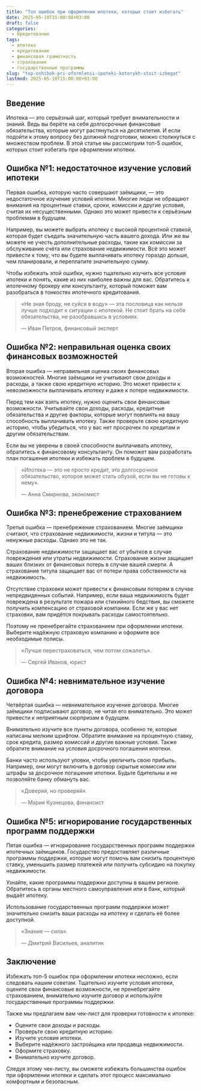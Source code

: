 ```yaml
---
title: "Топ ошибок при оформлении ипотеки, которых стоит избегать"
date: 2025-05-10T15:00:08+03:00
draft: false
categories:
  - Кредитование
tags:
  - ипотека
  - кредитование
  - финансовая грамотность
  - страхование
  - государственные программы
slug: "top-oshibok-pri-oformlenii-ipoteki-kotorykh-stoit-izbegat"
lastmod: 2025-05-10T15:00:08+03:00
---
```


## Введение

Ипотека — это серьёзный шаг, который требует внимательности и знаний. Ведь вы берёте на себя долгосрочные финансовые обязательства, которые могут растянуться на десятилетия. И если подойти к этому вопросу без должной подготовки, можно столкнуться с множеством проблем. В этой статье мы рассмотрим топ-5 ошибок, которых стоит избегать при оформлении ипотеки.

## Ошибка №1: недостаточное изучение условий ипотеки

Первая ошибка, которую часто совершают заёмщики, — это недостаточное изучение условий ипотеки. Многие люди не обращают внимания на процентные ставки, сроки, комиссии и другие условия, считая их несущественными. Однако это может привести к серьёзным проблемам в будущем.

Например, вы можете выбрать ипотеку с высокой процентной ставкой, которая будет съедать значительную часть вашего дохода. Или же вы можете не учесть дополнительные расходы, такие как комиссии за обслуживание счёта или страхование недвижимости. Всё это может привести к тому, что вы будете выплачивать ипотеку гораздо дольше, чем планировали, и переплатите значительную сумму.

Чтобы избежать этой ошибки, нужно тщательно изучить все условия ипотеки и понять, какие из них наиболее важны для вас. Обратитесь к ипотечному брокеру или консультанту, который поможет вам разобраться в тонкостях ипотечного кредитования.

> «Не зная броду, не суйся в воду» — эта пословица как нельзя лучше подходит к ситуации с ипотекой. Не стоит брать на себя обязательства, не разобравшись в условиях.
>
>
> — Иван Петров, финансовый эксперт

## Ошибка №2: неправильная оценка своих финансовых возможностей

Вторая ошибка — неправильная оценка своих финансовых возможностей. Многие заёмщики не учитывают свои доходы и расходы, а также свою кредитную историю. Это может привести к невозможности выплачивать ипотеку и даже к потере недвижимости.

Перед тем как взять ипотеку, нужно оценить свои финансовые возможности. Учитывайте свои доходы, расходы, кредитные обязательства и другие факторы, которые могут повлиять на вашу способность выплачивать ипотеку. Также проверьте свою кредитную историю, чтобы убедиться, что у вас нет просрочек по кредитам и другим обязательствам.

Если вы не уверены в своей способности выплачивать ипотеку, обратитесь к финансовому консультанту. Он поможет вам разработать план погашения ипотеки и избежать проблем в будущем.

> «Ипотека — это не просто кредит, это долгосрочное обязательство, которое может стать обузой, если вы не готовы к нему».
>
>
> — Анна Смирнова, экономист

## Ошибка №3: пренебрежение страхованием

Третья ошибка — пренебрежение страхованием. Многие заёмщики считают, что страхование недвижимости, жизни и титула — это ненужные расходы. Однако это не так.

Страхование недвижимости защищает вас от убытков в случае повреждения или утраты недвижимости. Страхование жизни защищает ваших близких от финансовых потерь в случае вашей смерти. А страхование титула защищает вас от потери права собственности на недвижимость.

Отсутствие страховки может привести к финансовым потерям в случае непредвиденных событий. Например, если ваша недвижимость будет повреждена в результате пожара или стихийного бедствия, вы сможете получить компенсацию от страховой компании. Если же у вас нет страховки, вам придётся покрывать расходы самостоятельно.

Поэтому не пренебрегайте страхованием при оформлении ипотеки. Выберите надёжную страховую компанию и оформите все необходимые полисы.

> «Лучше перестраховаться, чем потом сожалеть».
>
>
> — Сергей Иванов, юрист

## Ошибка №4: невнимательное изучение договора

Четвёртая ошибка — невнимательное изучение договора. Многие заёмщики подписывают договор, не читая его внимательно. Это может привести к неприятным сюрпризам в будущем.

Внимательно изучите все пункты договора, особенно те, которые написаны мелким шрифтом. Обратите внимание на процентную ставку, срок кредита, размер комиссий и другие важные условия. Также обратите внимание на условия досрочного погашения ипотеки.

Банки часто используют уловки, чтобы увеличить свою прибыль. Например, они могут включить в договор скрытые комиссии или штрафы за досрочное погашение ипотеки. Будьте бдительны и не позволяйте банку обмануть вас.

> «Доверяй, но проверяй».
>
>
> — Мария Кузнецова, финансист

## Ошибка №5: игнорирование государственных программ поддержки

Пятая ошибка — игнорирование государственных программ поддержки ипотечных заёмщиков. Государство предоставляет различные программы поддержки, которые могут помочь вам снизить процентную ставку, уменьшить размер платежей или получить субсидию на покупку недвижимости.

Узнайте, какие программы поддержки доступны в вашем регионе. Обратитесь в органы местного самоуправления или в банк, который выдаёт ипотеку.

Использование государственных программ поддержки может значительно снизить ваши расходы на ипотеку и сделать её более доступной.

> «Знание — сила».
>
>
> — Дмитрий Васильев, аналитик

## Заключение

Избежать топ-5 ошибок при оформлении ипотеки несложно, если следовать нашим советам. Тщательно изучите условия ипотеки, оцените свои финансовые возможности, не пренебрегайте страхованием, внимательно изучите договор и используйте государственные программы поддержки.

Также мы предлагаем вам чек-лист для проверки готовности к ипотеке:

* Оцените свои доходы и расходы.
* Проверьте свою кредитную историю.
* Изучите условия ипотеки.
* Выберите надёжного застройщика или продавца недвижимости.
* Оформите страховку.
* Внимательно изучите договор.

Следуя этому чек-листу, вы сможете избежать большинства ошибок при оформлении ипотеки и сделать этот процесс максимально комфортным и безопасным.
